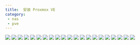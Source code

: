 ```yaml
---
title:  安装 Proxmox VE
category: 
 - nas
 - pve
---
```


![](./assets/image/01/01.png)
![](./assets/image/01/02.png)
![](./assets/image/01/03.png)
![](./assets/image/01/04.png)
![](./assets/image/01/05.png)
![](./assets/image/01/06.png)
![](./assets/image/01/07.png)
![](./assets/image/01/08.png)
![](./assets/image/01/09.png)
![](./assets/image/01/10.png)
![](./assets/image/01/11.png)
![](./assets/image/01/12.png)
![](./assets/image/01/13.png)
![](./assets/image/01/14.png)
![](./assets/image/01/15.png)
![](./assets/image/01/16.png)
![](./assets/image/01/17.png)
![](./assets/image/01/18.png)
![](./assets/image/01/19.png)
![](./assets/image/01/20.png)
![](./assets/image/01/21.png)